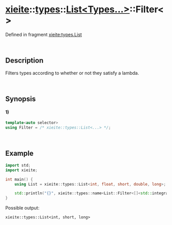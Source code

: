 # [xieite](../../../../../xieite.md)\:\:[types](../../../../../types.md)\:\:[List<Types...>](../../../list.md)\:\:Filter\<\>
Defined in fragment [xieite:types.List](../../../../../../src/types/list.cpp)

&nbsp;

## Description
Filters types according to whether or not they satisfy a lambda.

&nbsp;

## Synopsis
#### 1)
```cpp
template<auto selector>
using Filter = /* xieite::types::List<...> */;
```

&nbsp;

## Example
```cpp
import std;
import xieite;

int main() {
    using List = xieite::types::List<int, float, short, double, long>;

    std::println("{}", xieite::types::name<List::Filter<[]<std::integral> {}>>);
}
```
Possible output:
```
xieite::types::List<int, short, long>
```
